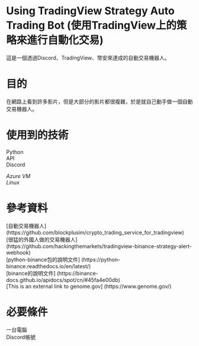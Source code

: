 # Using TradingView Strategy Auto Trading Bot (使用TradingView上的策略來進行自動化交易)
這是一個透過Discord、TradingView、幣安來達成的自動交易機器人。
<h1>目的</h1>
在網路上看到許多影片，但是大部分的影片都很複雜，於是就自己動手做一個自動交易機器人。
<h1>使用到的技術</h1>
Python</br>
API</br>
Discord</br>

*Azure VM*</br>
*Linux*

<h1>參考資料</h1>
[自動交易機器人] (https://github.com/blockplusim/crypto_trading_service_for_tradingview)</br>
[很猛的外國人做的交易機器人] (https://github.com/hackingthemarkets/tradingview-binance-strategy-alert-webhook)</br>
[python-binance包的說明文件] (https://python-binance.readthedocs.io/en/latest/)</br>
[binance的說明文件] (https://binance-docs.github.io/apidocs/spot/cn/#45fa4e00db)</br>
[This is an external link to genome.gov] (https://www.genome.gov/)

<h1>必要條件</h1>
一台電腦</br>
Discord帳號</br>
